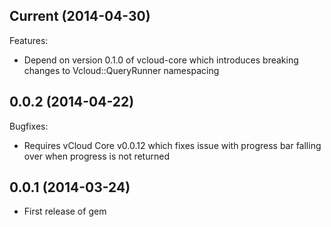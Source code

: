 ## Current (2014-04-30)

  Features:

  - Depend on version 0.1.0 of vcloud-core which introduces breaking changes to Vcloud::QueryRunner namespacing

## 0.0.2 (2014-04-22)

  Bugfixes:

  - Requires vCloud Core v0.0.12 which fixes issue with progress bar falling over when progress is not returned

## 0.0.1 (2014-03-24)

  - First release of gem
